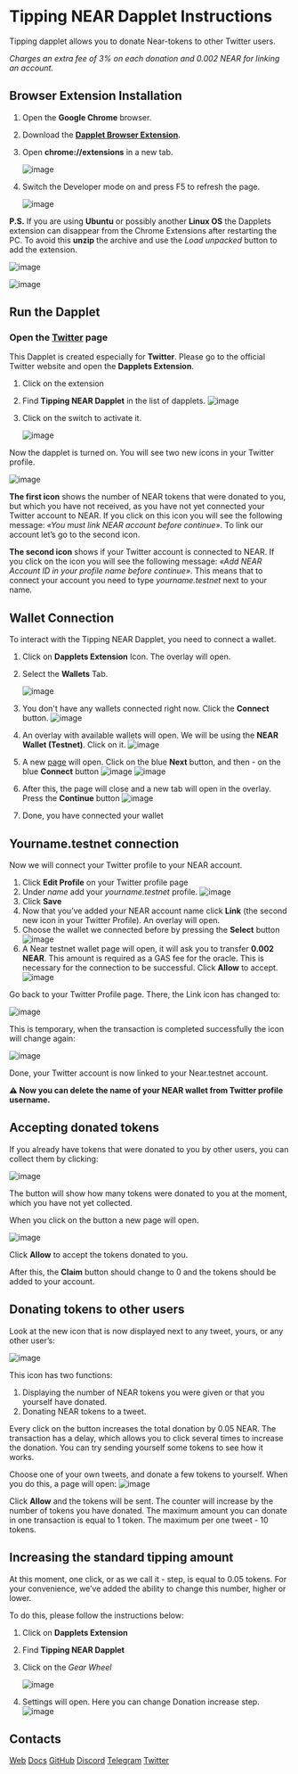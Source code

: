 # Tipping NEAR Dapplet Instructions

Tipping dapplet allows you to donate Near-tokens to other Twitter users. 

*Charges an extra fee of 3% on each donation and 0.002 NEAR for linking an account.*

## Browser Extension Installation 

1. Open the **Google Chrome** browser.

2. Download the [**Dapplet Browser Extension**](https://github.com/dapplets/dapplet-extension/releases/latest).

3. Open **chrome://extensions** in a new tab.
	
	![image](/assets/0.png)

4. Switch the Developer mode on and press F5 to refresh the page.
	
	![image](/assets/1.png)

**P.S.** If you are using **Ubuntu** or possibly another **Linux OS** the Dapplets extension can disappear from the Chrome Extensions after restarting the PC. To avoid this **unzip** the archive and use the *Load unpacked* button to add the extension.

![image](/assets/2.png)

![image](/assets/3.png)


## Run the Dapplet

### Open the [Twitter](https://twitter.com/home) page

This Dapplet is created especially for **Twitter**. Please go to the official Twitter website and open the **Dapplets Extension**.

1. Click on the extension
2. Find **Tipping NEAR Dapplet** in the list of dapplets.
	![image](/assets/4.png)
3. Click on the switch to activate it.
	
	![image](/assets/5.png)

Now the dapplet is turned on. You will see two new icons in your Twitter profile.

![image](/assets/6.png)

**The first icon** shows the number of NEAR tokens that were donated to you, but which you have not received, as you have not yet connected your Twitter account to NEAR. If you click on this icon you will see the following message: *«You must link NEAR account before continue»*. To link our account let’s go to the second icon.

**The second icon** shows if your Twitter account is connected to NEAR. If you click on the icon you will see the following message: *«Add NEAR Account ID in your profile name before continue»*. This means that to connect your account you need to type *yourname.testnet* next to your name.

## Wallet Connection

To interact with the Tipping NEAR Dapplet, you need to connect a wallet.

1. Click on **Dapplets Extension** Icon. The overlay will open.

2. Select the **Wallets** Tab.
	
	![image](/assets/7.png)

3. You don't have any wallets connected right now. 
Click the **Connect** button.
	![image](/assets/8.png)
4. An overlay with available wallets will open. We will be using the **NEAR Wallet (Testnet)**. 
Click on it.
	![image](/assets/9.png)
5. A new [page](http://wallet.testnet.near.org) will open. Click on the blue **Next** button, and then - on the blue **Connect** button
	![image](/assets/10.png)
	![image](/assets/11.png)
6. After this, the page will close and a new tab will open in the overlay. 
Press the **Continue** button
	![image](/assets/12.png)
7. Done, you have connected your wallet

## Yourname.testnet connection

Now we will connect your Twitter profile to your NEAR account.

1. Click **Edit Profile** on your Twitter profile page
2. Under *name* add your *yourname.testnet* profile.
	![image](/assets/13.png)
3. Click **Save**
4. Now that you’ve added your NEAR account name click **Link** (the second new icon in your Twitter Profile). An overlay will open.
5. Choose the wallet we connected before by pressing the **Select** button
	![image](/assets/14.png)
6. A Near testnet wallet page will open, it will ask you to transfer **0.002 NEAR**. This amount is required as a GAS fee for the oracle. This is necessary for the connection to be successful. Click **Allow** to accept.
	![image](/assets/15.png)

Go back to your Twitter Profile page. There, the Link icon has changed to:

![image](/assets/16.png)

This is temporary, when the transaction is completed successfully the icon will change again:

![image](/assets/17.png)

Done, your Twitter account is now linked to your Near.testnet account.

**⚠ Now you can delete the name of your NEAR wallet from Twitter profile username.**

## Accepting donated tokens

If you already have tokens that were donated to you by other users, you can collect them by clicking:

![image](/assets/18.png)

The button will show how many tokens were donated to you at the moment, which you have not yet collected.

When you click on the button a new page will open. 

![image](/assets/19.png)

Click **Allow** to accept the tokens donated to you.

After this, the **Claim** button should change to 0 and the tokens should be added to your account.

## Donating tokens to other users

Look at the new icon that is now displayed next to any tweet, yours, or any other user’s:

![image](/assets/20.png)

This icon has two functions:
1. Displaying the number of NEAR tokens you were given or that you yourself have donated. 
2. Donating NEAR tokens to a tweet. 

Every click on the button increases the total donation by 0.05 NEAR. The transaction has a delay, which allows you to click several times to increase the donation. You can try sending yourself some tokens to see how it works.

Choose one of your own tweets, and donate a few tokens to yourself. When you do this, a page will open:
![image](/assets/21.png)

Click **Allow** and the tokens will be sent. The counter will increase by the number of tokens you have donated. The maximum amount you can donate in one transaction is equal to 1 token. The maximum per one tweet - 10 tokens. 

## Increasing the standard tipping amount

At this moment, one click, or as we call it - step, is equal to 0.05 tokens. For your convenience, we’ve added the ability to change this number, higher or lower. 

To do this, please follow the instructions below:

1. Click on **Dapplets Extension**
2. Find **Tipping NEAR Dapplet**
3. Click on the *Gear Wheel*
	
	![image](/assets/22.png)

4. Settings will open. Here you can change Donation increase step.
![image](/assets/23.png)

## Contacts

[Web](https://dapplets.org) [Docs](https://docs.dapplets.org) [GitHub](https://github.com/dapplets) [Discord](https://discord.gg/YcxbkcyjMV) [Telegram](t.me/dapplets) [Twitter]((https://twitter.com/dappletsproject))





